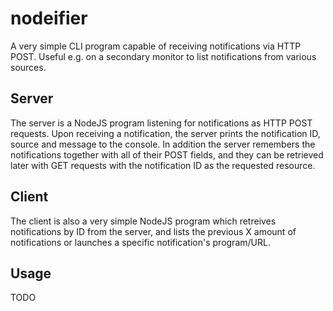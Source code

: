 nodeifier
=========

A very simple CLI program capable of receiving notifications via HTTP POST.
Useful e.g. on a secondary monitor to list notifications from various sources.

Server
------

The server is a NodeJS program listening for notifications as HTTP POST
requests. Upon receiving a notification, the server prints the notification ID,
source and message to the console. In addition the server remembers the
notifications together with all of their POST fields, and they can be retrieved
later with GET requests with the notification ID as the requested resource.

Client
------

The client is also a very simple NodeJS program which retreives notifications
by ID from the server, and lists the previous X amount of notifications or
launches a specific notification's program/URL.

Usage
-----

TODO
